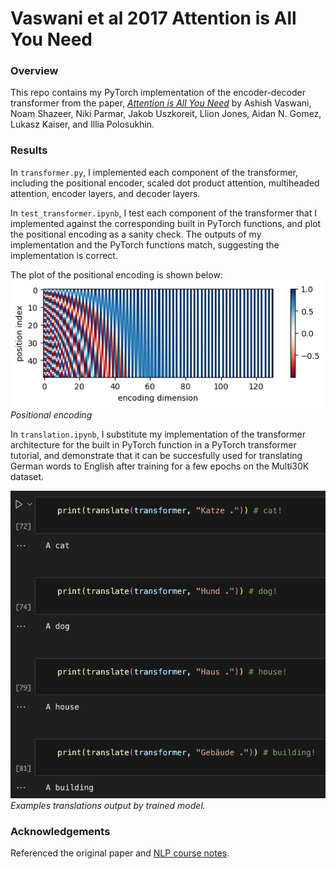 # Vaswani et al 2017 Attention is All You Need

### Overview
This repo contains my PyTorch implementation of the encoder-decoder transformer from the paper, [*Attention is All You Need*](https://www.nature.com/articles/381607a0) by Ashish Vaswani, Noam Shazeer, Niki Parmar, Jakob Uszkoreit, Llion Jones, Aidan N. Gomez, Lukasz Kaiser, and Illia Polosukhin. 

### Results
In `transformer.py`, I implemented each component of the transformer, including the positional encoder, scaled dot product attention, multiheaded attention, encoder layers, and decoder layers. 

In `test_transformer.ipynb`, I test each component of the transformer that I implemented against the corresponding built in PyTorch functions, and plot the positional encoding as a sanity check. The outputs of my implementation and the PyTorch functions match, suggesting the implementation is correct. 

The plot of the positional encoding is shown below: 
![Positional encoding](./pos_encoding.png)
*Positional encoding*

In `translation.ipynb`, I substitute my implementation of the transformer architecture for the built in PyTorch function in a PyTorch transformer tutorial, and demonstrate that it can be succesfully used for translating German words to English after training for a few epochs on the Multi30K dataset.

![Sentence translations](./example_translations.png)
*Examples translations output by trained model.*

### Acknowledgements
Referenced the original paper and [NLP course notes](https://web.stanford.edu/class/cs224n/readings/cs224n-self-attention-transformers-2023_draft.pdf). 
